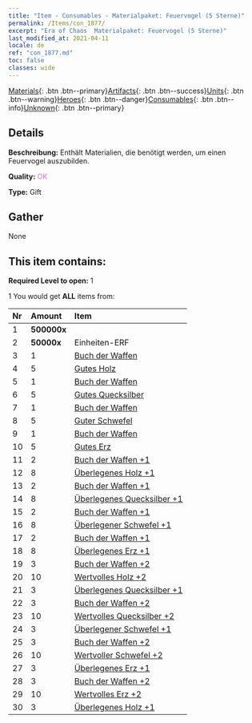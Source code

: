 ```yaml
---
title: "Item - Consumables - Materialpaket: Feuervogel (5 Sterne)"
permalink: /Items/con_1877/
excerpt: "Era of Chaos  Materialpaket: Feuervogel (5 Sterne)"
last_modified_at: 2021-04-11
locale: de
ref: "con_1877.md"
toc: false
classes: wide
---
```

 [Materials](/de/Items/){: .btn .btn--primary}[Artifacts](/de/Items/Artifacts/){: .btn .btn--success}[Units](/de/Items/Units/){: .btn .btn--warning}[Heroes](/de/Items/Heroes/){: .btn .btn--danger}[Consumables](/de/Items/Consumables/){: .btn .btn--info}[Unknown](/de/Items/Unknown/){: .btn .btn--primary}

## Details
 **Beschreibung:** Enthält Materialien, die benötigt werden, um einen Feuervogel auszubilden.

 **Quality:** <span style="color: #DA70D6">OK</span>

 **Type:** Gift

## Gather

  None

## This item contains:

 **Required Level to open:** 1

 1 You would get **ALL** items  from:

  | Nr | Amount |     Item    |
  |:---|:-------|:------------|
  | 1 |  **500000x** | <i class="fas fa-coins"/> |  | 
  | 2 |  **50000x** | Einheiten-ERF |  | 
  | 3 | 1 | [Buch der Waffen](/de/Items/mat_18/) | 
  | 4 | 5 | [Gutes Holz](/de/Items/mat_13/) | 
  | 5 | 1 | [Buch der Waffen](/de/Items/mat_18/) | 
  | 6 | 5 | [Gutes Quecksilber](/de/Items/mat_14/) | 
  | 7 | 1 | [Buch der Waffen](/de/Items/mat_18/) | 
  | 8 | 5 | [Guter Schwefel](/de/Items/mat_15/) | 
  | 9 | 1 | [Buch der Waffen](/de/Items/mat_18/) | 
  | 10 | 5 | [Gutes Erz](/de/Items/mat_12/) | 
  | 11 | 2 | [Buch der Waffen +1](/de/Items/mat_25/) | 
  | 12 | 8 | [Überlegenes Holz +1](/de/Items/mat_20/) | 
  | 13 | 2 | [Buch der Waffen +1](/de/Items/mat_25/) | 
  | 14 | 8 | [Überlegenes Quecksilber +1](/de/Items/mat_21/) | 
  | 15 | 2 | [Buch der Waffen +1](/de/Items/mat_25/) | 
  | 16 | 8 | [Überlegener Schwefel +1](/de/Items/mat_22/) | 
  | 17 | 2 | [Buch der Waffen +1](/de/Items/mat_25/) | 
  | 18 | 8 | [Überlegenes Erz +1](/de/Items/mat_19/) | 
  | 19 | 3 | [Buch der Waffen +2](/de/Items/mat_32/) | 
  | 20 | 10 | [Wertvolles Holz +2](/de/Items/mat_27/) | 
  | 21 | 3 | [Überlegenes Quecksilber +1](/de/Items/mat_21/) | 
  | 22 | 3 | [Buch der Waffen +2](/de/Items/mat_32/) | 
  | 23 | 10 | [Wertvolles Quecksilber +2](/de/Items/mat_28/) | 
  | 24 | 3 | [Überlegener Schwefel +1](/de/Items/mat_22/) | 
  | 25 | 3 | [Buch der Waffen +2](/de/Items/mat_32/) | 
  | 26 | 10 | [Wertvoller Schwefel +2](/de/Items/mat_29/) | 
  | 27 | 3 | [Überlegenes Erz +1](/de/Items/mat_19/) | 
  | 28 | 3 | [Buch der Waffen +2](/de/Items/mat_32/) | 
  | 29 | 10 | [Wertvolles Erz +2](/de/Items/mat_26/) | 
  | 30 | 3 | [Überlegenes Holz +1](/de/Items/mat_20/) | 
